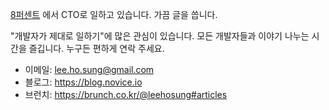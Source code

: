 
[8퍼센트](https://8percent.kr) 에서 CTO로 일하고 있습니다. 가끔 글을 씁니다.

"개발자가 제대로 일하기"에 많은 관심이 있습니다. 모든 개발자들과 이야기 나누는 시간을 즐깁니다. 누구든 편하게 연락 주세요. 

- 이메일: lee.ho.sung@gmail.com
- 블로그: https://blog.novice.io
- 브런치: https://brunch.co.kr/@leehosung#articles

<!--
**leehosung/leehosung** is a ✨ _special_ ✨ repository because its `README.md` (this file) appears on your GitHub profile.

Here are some ideas to get you started:

- 🔭 I’m currently working on ...
- 🌱 I’m currently learning ...
- 👯 I’m looking to collaborate on ...
- 🤔 I’m looking for help with ...
- 💬 Ask me about ...
- 📫 How to reach me: ...
- 😄 Pronouns: ...
- ⚡ Fun fact: ...
-->
